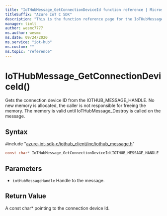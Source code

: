 ```yaml
---                             
title: "IoTHubMessage_GetConnectionDeviceId function reference | Microsoft Docs" 
titleSuffix: "Azure IoT C SDK"            
description: "This is the function reference page for the IoTHubMessage_GetConnectionDeviceId() function in the Azure IoT C SDK. This SDK is used with Azure IoT Hub and Azure IoT Hub Device Provisioning Service"            
manager: timlt                 
author: wesmc7777              
ms.author: wesmc               
ms.date: 09/24/2020                    
ms.service: "iot-hub"             
ms.custom: ""                
ms.topic: "reference"        
---                            
```


# IoTHubMessage_GetConnectionDeviceId()

Gets the connection device ID from the IOTHUB_MESSAGE_HANDLE. No new memory is allocated, the caller is not responsible for freeing the memory. The memory is valid until IoTHubMessage_Destroy is called on the message.

## Syntax

\#include "[azure-iot-sdk-c/iothub_client/inc/iothub_message.h](../iothub-message-h.md)"  
```C
const char* IoTHubMessage_GetConnectionDeviceId(IOTHUB_MESSAGE_HANDLE  MU_C2);
```

## Parameters
* `iotHubMessageHandle` Handle to the message.

## Return Value
A const char* pointing to the connection device Id.

